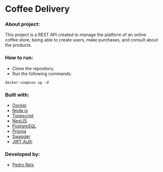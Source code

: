 # Coffee Delivery
### About project:
This project is a REST API created to manage the platform of an online coffee store, being able to create users, make purchases, and consult about the products.
### How to run:
- Clone the repository.
- Run the following commands:
```
docker-compose up -d
```
### Built with:
- [Docker](https://www.docker.com/)
- [Node.js](https://nodejs.org/en/)
- [Typescript](https://www.typescriptlang.org/)
- [NestJS](https://nestjs.com/)
- [PostgreSQL](https://www.postgresql.org/)
- [Prisma](https://www.prisma.io/)
- [Swagger](https://swagger.io/)
- [JWT Auth](https://jwt.io/)
### Developed by:
- [Pedro Reis](https://www.linkedin.com/in/pedroreisalves/)
